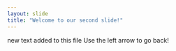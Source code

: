 ```yaml
---
layout: slide
title: "Welcome to our second slide!"
---
```

new text added to this file
Use the left arrow to go back!
